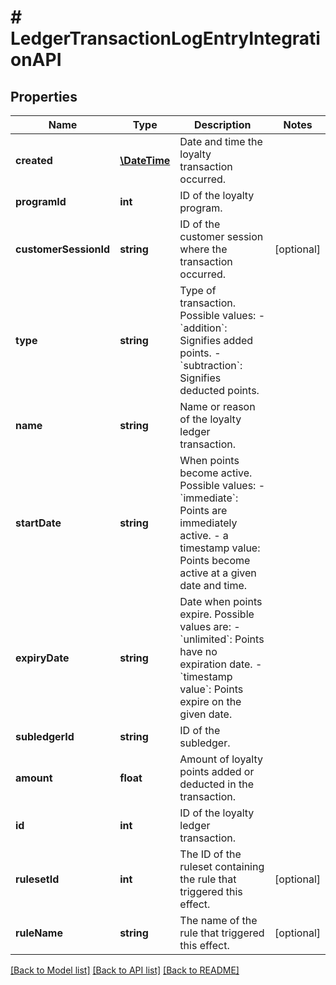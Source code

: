 # # LedgerTransactionLogEntryIntegrationAPI

## Properties

Name | Type | Description | Notes
------------ | ------------- | ------------- | -------------
**created** | [**\DateTime**](\DateTime.md) | Date and time the loyalty transaction occurred. | 
**programId** | **int** | ID of the loyalty program. | 
**customerSessionId** | **string** | ID of the customer session where the transaction occurred. | [optional] 
**type** | **string** | Type of transaction. Possible values:   - &#x60;addition&#x60;: Signifies added points.   - &#x60;subtraction&#x60;: Signifies deducted points. | 
**name** | **string** | Name or reason of the loyalty ledger transaction. | 
**startDate** | **string** | When points become active. Possible values:   - &#x60;immediate&#x60;: Points are immediately active.   - a timestamp value: Points become active at a given date and time. | 
**expiryDate** | **string** | Date when points expire. Possible values are:   - &#x60;unlimited&#x60;: Points have no expiration date.   - &#x60;timestamp value&#x60;: Points expire on the given date. | 
**subledgerId** | **string** | ID of the subledger. | 
**amount** | **float** | Amount of loyalty points added or deducted in the transaction. | 
**id** | **int** | ID of the loyalty ledger transaction. | 
**rulesetId** | **int** | The ID of the ruleset containing the rule that triggered this effect. | [optional] 
**ruleName** | **string** | The name of the rule that triggered this effect. | [optional] 

[[Back to Model list]](../../README.md#documentation-for-models) [[Back to API list]](../../README.md#documentation-for-api-endpoints) [[Back to README]](../../README.md)


